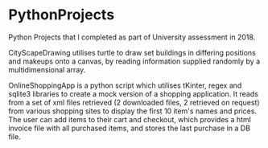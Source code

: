 # PythonProjects

Python Projects that I completed as part of University assessment in 2018.

CityScapeDrawing utilises turtle to draw set buildings in differing positions and makeups onto a canvas, by reading information supplied randomly by a multidimensional array.

OnlineShoppingApp is a python script which utilises tKinter, regex and sqlite3 libraries to create a mock version of a shopping application. 
It reads from a set of xml files retrieved (2 downloaded files, 2 retrieved on request) from various shopping sites to display the first 10 item's names and prices. The user can add items to their cart
and checkout, which provides a html invoice file with all purchased items, and stores the last purchase in a DB file.

